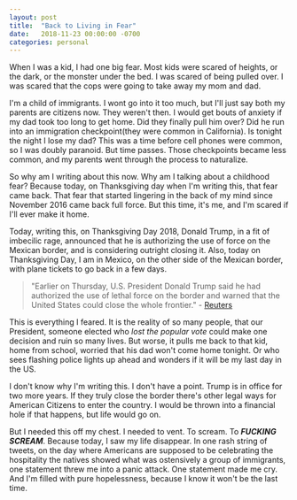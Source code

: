 ```yaml
---
layout: post
title:  "Back to Living in Fear"
date:   2018-11-23 00:00:00 -0700
categories: personal
---
```


When I was a kid, I had one big fear. Most kids were scared of heights, or the dark, or the monster under the bed. I was scared of being pulled over. I was scared that the cops were going to take away my mom and dad.

I'm a child of immigrants. I wont go into it too much, but I'll just say both my parents are citizens now. They weren't then. I would get bouts of anxiety if my dad took too long to get home. Did they finally pull him over? Did he run into an immigration checkpoint(they were common in California). Is tonight the night I lose my dad? This was a time before cell phones were common, so I was doubly paranoid. But time passes. Those checkpoints became less common, and my parents went through the process to naturalize.

So why am I writing about this now. Why am I talking about a childhood fear? Because today, on Thanksgiving day when I'm writing this, that fear came back. That fear that started lingering in the back of my mind since November 2016 came back full force. But this time, it's me, and I'm scared if I'll ever make it home.

Today, writing this, on Thanksgiving Day 2018, Donald Trump, in a fit of imbecilic rage, announced that he is authorizing the use of force on the Mexican border, and is considering outright closing it. Also, today on Thanksgiving Day, I am in Mexico, on the other side of the Mexican border, with plane tickets to go back in a few days.

<blockquote> "Earlier on Thursday, U.S. President Donald Trump said he had authorized the use of lethal force on the border and warned that the United States could close the whole frontier." - <a href="https://www.reuters.com/article/us-usa-immigration-caravan/tensions-rise-at-u-s-mexico-border-as-migrants-holiday-travelers-wait-to-cross-idUSKCN1NS01A">Reuters</a> </blockquote>

This is everything I feared. It is the reality of so many people, that our President, someone elected who *lost the popular vote* could make one decision and ruin so many lives. But worse, it pulls me back to that kid, home from school, worried that his dad won't come home tonight. Or who sees flashing police lights up ahead and wonders if it will be my last day in the US.

I don't know why I'm writing this. I don't have a point. Trump is in office for two more years. If they truly close the border there's other legal ways for American Citizens to enter the country. I would be thrown into a financial hole if that happens, but life would go on.

But I needed this off my chest. I needed to vent. To scream. To ***FUCKING SCREAM***. Because today, I saw my life disappear. In one rash string of tweets, on the day where Americans are supposed to be celebrating the hospitality the natives showed what was ostensively a group of immigrants, one statement threw me into a panic attack. One statement made me cry. And I'm filled with pure hopelessness, because I know it won't be the last time.
